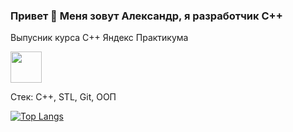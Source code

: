 

### Привет 👋 Меня зовут Александр, я разработчик C++
Выпусник курса С++ Яндекс Практикума 
<div id="header" align="left">
  <img src="https://media.giphy.com/media/M9gbBd9nbDrOTu1Mqx/giphy.gif" width="50"/>
</div>

Стек:
C++, STL, Git, ООП

[![Top Langs](https://github-readme-stats.vercel.app/api/top-langs/?username=kozlov-dev&layout=compact)](https://github.com/kozlov-dev&hide=javascript,html,pascal/github-readme-stats)




<!--
**kozlov-dev/kozlov-dev** is a ✨ _special_ ✨ repository because its `README.md` (this file) appears on your GitHub profile.

Here are some ideas to get you started:

- 🔭 I’m currently working on ...
- 🌱 I’m currently learning ...
- 👯 I’m looking to collaborate on ...
- 🤔 I’m looking for help with ...
- 💬 Ask me about ...
- 📫 How to reach me: ...
- 😄 Pronouns: ...
- ⚡ Fun fact: ...
-->
